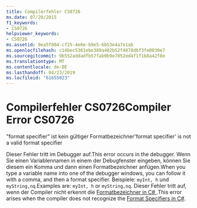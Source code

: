 ```yaml
---
title: Compilerfehler CS0726
ms.date: 07/20/2015
f1_keywords:
- CS0726
helpviewer_keywords:
- CS0726
ms.assetid: 9ea5f004-cf25-4e6e-b9e5-6b53e4a7e1ab
ms.openlocfilehash: c14bec5361ebe389a482b52f4878d6f3fe0030e7
ms.sourcegitcommit: 9b552addadfb57fab0b9e7852ed4f1f1b8a42f8e
ms.translationtype: MT
ms.contentlocale: de-DE
ms.lasthandoff: 04/23/2019
ms.locfileid: "61655023"
---
```

# <a name="compiler-error-cs0726"></a><span data-ttu-id="171a3-102">Compilerfehler CS0726</span><span class="sxs-lookup"><span data-stu-id="171a3-102">Compiler Error CS0726</span></span>
<span data-ttu-id="171a3-103">"format specifier" ist kein gültiger Formatbezeichner</span><span class="sxs-lookup"><span data-stu-id="171a3-103">'format specifier' is not a valid format specifier</span></span>  
  
 <span data-ttu-id="171a3-104">Dieser Fehler tritt im Debugger auf.</span><span class="sxs-lookup"><span data-stu-id="171a3-104">This error occurs in the debugger.</span></span> <span data-ttu-id="171a3-105">Wenn Sie einen Variablennamen in einem der Debugfenster eingeben, können Sie diesem ein Komma und dann einen Formatbezeichner anfügen.</span><span class="sxs-lookup"><span data-stu-id="171a3-105">When you type a variable name into one of the debugger windows, you can follow it with a comma, and then a format specifier.</span></span> <span data-ttu-id="171a3-106">Beispiele: `myInt, h` und `myString,nq`.</span><span class="sxs-lookup"><span data-stu-id="171a3-106">Examples are: `myInt, h` or `myString,nq`.</span></span> <span data-ttu-id="171a3-107">Dieser Fehler tritt auf, wenn der Compiler nicht erkennt die [Formatbezeichner in C# ](/visualstudio/debugger/format-specifiers-in-csharp).</span><span class="sxs-lookup"><span data-stu-id="171a3-107">This error arises when the compiler does not recognize the [Format Specifiers in C#](/visualstudio/debugger/format-specifiers-in-csharp).</span></span>
